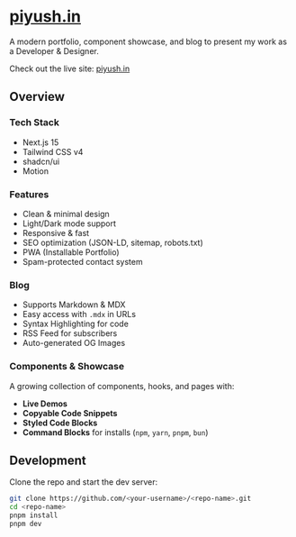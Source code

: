 # [piyush.in](https://piyush.in)

A modern portfolio, component showcase, and blog to present my work as a Developer & Designer.

Check out the live site: [piyush.in](https://piyush.in)


## Overview

### Tech Stack

- Next.js 15
- Tailwind CSS v4
- shadcn/ui
- Motion

### Features

- Clean & minimal design
- Light/Dark mode support
- Responsive & fast
- SEO optimization (JSON-LD, sitemap, robots.txt)
- PWA (Installable Portfolio)
- Spam-protected contact system

### Blog

- Supports Markdown & MDX
- Easy access with `.mdx` in URLs
- Syntax Highlighting for code
- RSS Feed for subscribers
- Auto-generated OG Images

### Components & Showcase

A growing collection of components, hooks, and pages with:

- **Live Demos**
- **Copyable Code Snippets**
- **Styled Code Blocks**
- **Command Blocks** for installs (`npm`, `yarn`, `pnpm`, `bun`)

## Development

Clone the repo and start the dev server:

```bash
git clone https://github.com/<your-username>/<repo-name>.git
cd <repo-name>
pnpm install
pnpm dev
